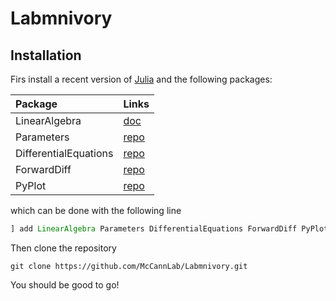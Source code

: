 # Labmnivory

## Installation

Firs install a recent version of [Julia](https://julialang.org/) and the following packages:


|Package              | Links |
|:--------------------|:-------|
|LinearAlgebra        |[doc](https://docs.julialang.org/en/v1/stdlib/LinearAlgebra/)|
|Parameters           |[repo](https://github.com/mauro3/Parameters.jl)|
|DifferentialEquations|[repo](https://github.com/SciML/DifferentialEquations.jl)|
|ForwardDiff          |[repo](https://github.com/JuliaDiff/ForwardDiff.jl)|
|PyPlot               |[repo](https://github.com/JuliaPy/PyPlot.jl)|


which can be done with the following line

```julia
] add LinearAlgebra Parameters DifferentialEquations ForwardDiff PyPlot
```


Then clone the repository


```
git clone https://github.com/McCannLab/Labmnivory.git  
```

You should be good to go! 
